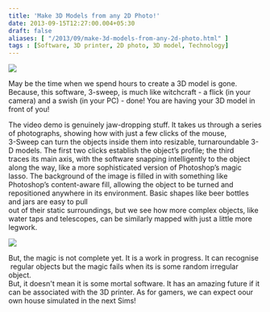 ```yaml
---
title: 'Make 3D Models from any 2D Photo!'
date: 2013-09-15T12:27:00.004+05:30
draft: false
aliases: [ "/2013/09/make-3d-models-from-any-2d-photo.html" ]
tags : [Software, 3D printer, 2D photo, 3D model, Technology]
---
```


[![](https://4.bp.blogspot.com/-rqiB0rY6PBg/UjVcztkgNQI/AAAAAAAAB50/HDk67uPASSg/s1600/pickUntitled-1_1378827415826_2861455_ver1.0_640_480.jpg)](https://4.bp.blogspot.com/-rqiB0rY6PBg/UjVcztkgNQI/AAAAAAAAB50/HDk67uPASSg/s1600/pickUntitled-1_1378827415826_2861455_ver1.0_640_480.jpg)

  
May be the time when we spend hours to create a 3D model is gone. Because, this software, 3-sweep, is much like witchcraft - a flick (in your camera) and a swish (in your PC) - done! You are having your 3D model in front of you!  
  

  
The video demo is genuinely jaw-dropping stuff. It takes us through a series of photographs, showing how with just a few clicks of the mouse,  
3-Sweep can turn the objects inside them into resizable, turnaroundable 3-D models. The first two clicks establish the object’s profile; the third  
traces its main axis, with the software snapping intelligently to the object along the way, like a more sophisticated version of Photoshop’s magic lasso. The background of the image is filled in with something like Photoshop’s content-aware fill, allowing the object to be turned and  
repositioned anywhere in its environment. Basic shapes like beer bottles and jars are easy to pull  
out of their static surroundings, but we see how more complex objects, like water taps and telescopes, can be similarly mapped with just a little more legwork.  

[![](https://1.bp.blogspot.com/-EAYcbdvBIZU/UjVcWY9ftOI/AAAAAAAAB5s/j5doCTXSaKw/s1600/s-YOUTUBE-large.jpg)](https://1.bp.blogspot.com/-EAYcbdvBIZU/UjVcWY9ftOI/AAAAAAAAB5s/j5doCTXSaKw/s1600/s-YOUTUBE-large.jpg)

  
But, the magic is not complete yet. It is a work in progress. It can recognise  regular objects but the magic fails when its is some random irregular object.  
But, it doesn't mean it is some mortal software. It has an amazing future if it can be associated with the 3D printer. As for gamers, we can expect oour own house simulated in the next Sims!
